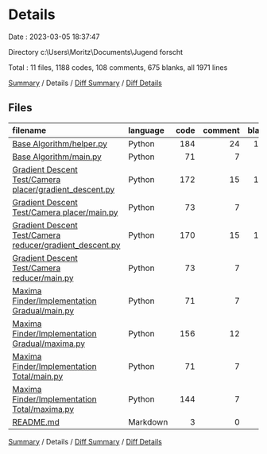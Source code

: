 # Details

Date : 2023-03-05 18:37:47

Directory c:\\Users\\Moritz\\Documents\\Jugend forscht

Total : 11 files,  1188 codes, 108 comments, 675 blanks, all 1971 lines

[Summary](results.md) / Details / [Diff Summary](diff.md) / [Diff Details](diff-details.md)

## Files
| filename | language | code | comment | blank | total |
| :--- | :--- | ---: | ---: | ---: | ---: |
| [Base Algorithm/helper.py](/Base%20Algorithm/helper.py) | Python | 184 | 24 | 105 | 313 |
| [Base Algorithm/main.py](/Base%20Algorithm/main.py) | Python | 71 | 7 | 36 | 114 |
| [Gradient Descent Test/Camera placer/gradient_descent.py](/Gradient%20Descent%20Test/Camera%20placer/gradient_descent.py) | Python | 172 | 15 | 112 | 299 |
| [Gradient Descent Test/Camera placer/main.py](/Gradient%20Descent%20Test/Camera%20placer/main.py) | Python | 73 | 7 | 37 | 117 |
| [Gradient Descent Test/Camera reducer/gradient_descent.py](/Gradient%20Descent%20Test/Camera%20reducer/gradient_descent.py) | Python | 170 | 15 | 111 | 296 |
| [Gradient Descent Test/Camera reducer/main.py](/Gradient%20Descent%20Test/Camera%20reducer/main.py) | Python | 73 | 7 | 37 | 117 |
| [Maxima Finder/Implementation Gradual/main.py](/Maxima%20Finder/Implementation%20Gradual/main.py) | Python | 71 | 7 | 36 | 114 |
| [Maxima Finder/Implementation Gradual/maxima.py](/Maxima%20Finder/Implementation%20Gradual/maxima.py) | Python | 156 | 12 | 84 | 252 |
| [Maxima Finder/Implementation Total/main.py](/Maxima%20Finder/Implementation%20Total/main.py) | Python | 71 | 7 | 36 | 114 |
| [Maxima Finder/Implementation Total/maxima.py](/Maxima%20Finder/Implementation%20Total/maxima.py) | Python | 144 | 7 | 80 | 231 |
| [README.md](/README.md) | Markdown | 3 | 0 | 1 | 4 |

[Summary](results.md) / Details / [Diff Summary](diff.md) / [Diff Details](diff-details.md)